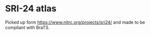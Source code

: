 # SRI-24 atlas

Picked up form https://www.nitrc.org/projects/sri24/ and made to be compliant with BraTS.